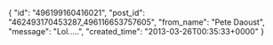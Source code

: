  {
   "id": "496199160416021",
   "post_id": "462493170453287_496116653757605",
   "from_name": "Pete Daoust",
   "message": "Lol.....",
   "created_time": "2013-03-26T00:35:33+0000"
 }
